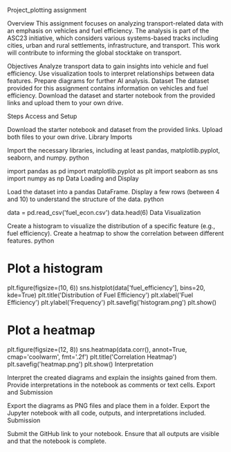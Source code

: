 Project_plotting assignment

Overview
This assignment focuses on analyzing transport-related data with an emphasis on vehicles and fuel efficiency. The analysis is part of the ASC23 initiative, which considers various systems-based tracks including cities, urban and rural settlements, infrastructure, and transport. This work will contribute to informing the global stocktake on transport.

Objectives
Analyze transport data to gain insights into vehicle and fuel efficiency.
Use visualization tools to interpret relationships between data features.
Prepare diagrams for further AI analysis.
Dataset
The dataset provided for this assignment contains information on vehicles and fuel efficiency. Download the dataset and starter notebook from the provided links and upload them to your own drive.

Steps
Access and Setup

Download the starter notebook and dataset from the provided links.
Upload both files to your own drive.
Library Imports

Import the necessary libraries, including at least pandas, matplotlib.pyplot, seaborn, and numpy.
python

import pandas as pd
import matplotlib.pyplot as plt
import seaborn as sns
import numpy as np
Data Loading and Display

Load the dataset into a pandas DataFrame.
Display a few rows (between 4 and 10) to understand the structure of the data.
python

data = pd.read_csv('fuel_econ.csv')
data.head(6)
Data Visualization

Create a histogram to visualize the distribution of a specific feature (e.g., fuel efficiency).
Create a heatmap to show the correlation between different features.
python

# Plot a histogram
plt.figure(figsize=(10, 6))
sns.histplot(data['fuel_efficiency'], bins=20, kde=True)
plt.title('Distribution of Fuel Efficiency')
plt.xlabel('Fuel Efficiency')
plt.ylabel('Frequency')
plt.savefig('histogram.png')
plt.show()

# Plot a heatmap
plt.figure(figsize=(12, 8))
sns.heatmap(data.corr(), annot=True, cmap='coolwarm', fmt='.2f')
plt.title('Correlation Heatmap')
plt.savefig('heatmap.png')
plt.show()
Interpretation

Interpret the created diagrams and explain the insights gained from them.
Provide interpretations in the notebook as comments or text cells.
Export and Submission

Export the diagrams as PNG files and place them in a folder.
Export the Jupyter notebook with all code, outputs, and interpretations included.
Submission

Submit the GitHub link to your notebook. Ensure that all outputs are visible and that the notebook is complete.
